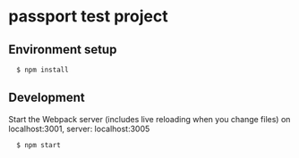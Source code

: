 # passport test project 

## Environment setup 

```sh
  $ npm install
```

## Development

Start the Webpack server (includes live reloading when you change files) on localhost:3001, server: localhost:3005

```sh
  $ npm start
```
